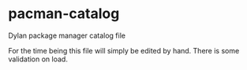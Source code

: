 # pacman-catalog
Dylan package manager catalog file

For the time being this file will simply be edited by hand. There is some validation on load.
